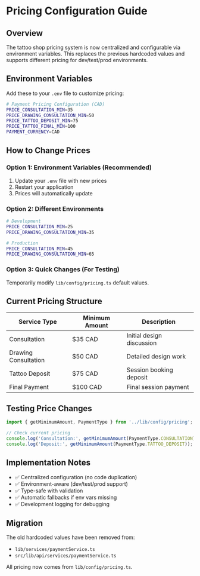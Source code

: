 # Pricing Configuration Guide

## Overview
The tattoo shop pricing system is now centralized and configurable via environment variables. This replaces the previous hardcoded values and supports different pricing for dev/test/prod environments.

## Environment Variables

Add these to your `.env` file to customize pricing:

```bash
# Payment Pricing Configuration (CAD)
PRICE_CONSULTATION_MIN=35
PRICE_DRAWING_CONSULTATION_MIN=50  
PRICE_TATTOO_DEPOSIT_MIN=75
PRICE_TATTOO_FINAL_MIN=100
PAYMENT_CURRENCY=CAD
```

## How to Change Prices

### Option 1: Environment Variables (Recommended)
1. Update your `.env` file with new prices
2. Restart your application
3. Prices will automatically update

### Option 2: Different Environments
```bash
# Development
PRICE_CONSULTATION_MIN=25
PRICE_DRAWING_CONSULTATION_MIN=35

# Production  
PRICE_CONSULTATION_MIN=45
PRICE_DRAWING_CONSULTATION_MIN=65
```

### Option 3: Quick Changes (For Testing)
Temporarily modify `lib/config/pricing.ts` default values.

## Current Pricing Structure

| Service Type | Minimum Amount | Description |
|--------------|----------------|-------------|
| Consultation | $35 CAD | Initial design discussion |
| Drawing Consultation | $50 CAD | Detailed design work |
| Tattoo Deposit | $75 CAD | Session booking deposit |
| Final Payment | $100 CAD | Final session payment |

## Testing Price Changes

```typescript
import { getMinimumAmount, PaymentType } from '../lib/config/pricing';

// Check current pricing
console.log('Consultation:', getMinimumAmount(PaymentType.CONSULTATION));
console.log('Deposit:', getMinimumAmount(PaymentType.TATTOO_DEPOSIT));
```

## Implementation Notes

- ✅ Centralized configuration (no code duplication)
- ✅ Environment-aware (dev/test/prod support)
- ✅ Type-safe with validation
- ✅ Automatic fallbacks if env vars missing
- ✅ Development logging for debugging

## Migration

The old hardcoded values have been removed from:
- `lib/services/paymentService.ts`
- `src/lib/api/services/paymentService.ts`

All pricing now comes from `lib/config/pricing.ts`. 